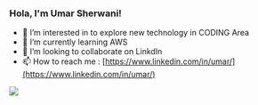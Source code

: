 ### Hola, I'm Umar Sherwani!
- 👀 I’m interested in to explore new technology in CODING Area
- 🌱 I’m currently learning AWS
- 💞️ I’m looking to collaborate on LinkdIn
- 📫 How to reach me : [https://www.linkedin.com/in/umar/](https://www.linkedin.com/in/umar/)

<!---
umarsherwani/umarsherwani is a ✨ special ✨ repository because its `README.md` (this file) appears on your GitHub profile.
You can click the Preview link to take a look at your changes.
--->
<img src="https://github-readme-stats.vercel.app/api?username=umarsherwani&&show_icons=true&title_color=ffffff&icon_color=bb2acf&text_color=daf7dc&bg_color=151515" >
